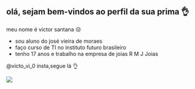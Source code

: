 ## olá, sejam bem-vindos ao perfil da sua prima 👌

meu nome é victor santana 😒

- sou aluno do josé vieira de moraes
- faço curso de TI no instituto futuro brasileiro
- tenho 17 anos e trabalho na empresa de joias R M J Joias 

 @victo_vi_0 insta,segue lá 👌  

 ![](https://miro.medium.com/v2/resize:fit:720/format:webp/0*orzgL8awEveKWS1X.jpg)
